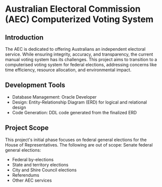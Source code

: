 # Australian Electoral Commission (AEC) Computerized Voting System

## Introduction
The AEC is dedicated to offering Australians an independent electoral service. While ensuring integrity, accuracy, and transparency, the current manual voting system has its challenges. This project aims to transition to a computerised voting system for federal elections, addressing concerns like time efficiency, resource allocation, and environmental impact.

## Development Tools
+ Database Management: Oracle Developer
+ Design: Entity-Relationship Diagram (ERD) for logical and relational design
+ Code Generation: DDL code generated from the finalized ERD

## Project Scope
This project's initial phase focuses on federal general elections for the House of Representatives. The following are out of scope:
Senate federal general elections:
+ Federal by-elections
+ State and territory elections
+ City and Shire Council elections
+ Referendums
+ Other AEC services
